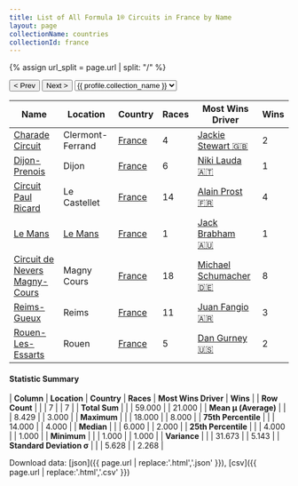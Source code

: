 ```yaml
---
title: List of All Formula 1® Circuits in France by Name
layout: page
collectionName: countries
collectionId: france
---
```


{% assign url_split = page.url | split: "/" %}
<div id="collection-navigation">
<button onclick="selector.options[selector.selectedIndex-1].value && (window.location = selector.options[selector.selectedIndex-1].value);">&lt; Prev</button>
<button onclick="selector.options[selector.selectedIndex+1].value && (window.location = selector.options[selector.selectedIndex+1].value);">Next &gt;</button>
<select id="selector" onchange="this.options[this.selectedIndex].value && (window.location = this.options[this.selectedIndex].value);">
  {% for collectionId in site.data[page.collectionName].refs %}
    {% if collectionId == page.collectionId %}
      {% assign selected = "selected" %}
    {% else %}
      {% assign selected = "" %}
    {% endif %}
    {% assign profile = site.data[page.collectionName][collectionId].profile %}
    <option value="/f1/{{ page.collectionName }}/{{ collectionId }}/{{ url_split[4] }}" {{ selected }}>{{ profile.collection_name }}</option>
  {% endfor %}
</select>
</div>

| Name | Location | Country | Races | Most Wins Driver | Wins |
|--|--|--|--|--|--|
| [Charade Circuit](/f1/circuits/charade) | Clermont-Ferrand | [France](/f1/countries/france) | 4 | [Jackie Stewart 🇬🇧](/f1/drivers/stewart) | 2 |
| [Dijon-Prenois](/f1/circuits/dijon) | Dijon | [France](/f1/countries/france) | 6 | [Niki Lauda 🇦🇹](/f1/drivers/lauda) | 1 |
| [Circuit Paul Ricard](/f1/circuits/ricard) | Le Castellet | [France](/f1/countries/france) | 14 | [Alain Prost 🇫🇷](/f1/drivers/prost) | 4 |
| [Le Mans](/f1/circuits/lemans) | [Le Mans](/f1/circuits/lemans) | [France](/f1/countries/france) | 1 | [Jack Brabham 🇦🇺](/f1/drivers/jack_brabham) | 1 |
| [Circuit de Nevers Magny-Cours](/f1/circuits/magny_cours) | Magny Cours | [France](/f1/countries/france) | 18 | [Michael Schumacher 🇩🇪](/f1/drivers/michael_schumacher) | 8 |
| [Reims-Gueux](/f1/circuits/reims) | Reims | [France](/f1/countries/france) | 11 | [Juan Fangio 🇦🇷](/f1/drivers/fangio) | 3 |
| [Rouen-Les-Essarts](/f1/circuits/essarts) | Rouen | [France](/f1/countries/france) | 5 | [Dan Gurney 🇺🇸](/f1/drivers/gurney) | 2 |

#### Statistic Summary

| **Column** | **Location** | **Country** | **Races** | **Most Wins Driver** | **Wins** |
| **Row Count** |  |  | 7 |  | 7 |
| **Total Sum** |  |  | 59.000 |  | 21.000 |
| **Mean μ (Average)** |  |  | 8.429 |  | 3.000 |
| **Maximum** |  |  | 18.000 |  | 8.000 |
| **75th Percentile** |  |  | 14.000 |  | 4.000 |
| **Median** |  |  | 6.000 |  | 2.000 |
| **25th Percentile** |  |  | 4.000 |  | 1.000 |
| **Minimum** |  |  | 1.000 |  | 1.000 |
| **Variance** |  |  | 31.673 |  | 5.143 |
| **Standard Deviation σ** |  |  | 5.628 |  | 2.268 |

Download data: [json]({{ page.url | replace:'.html','.json' }}), [csv]({{ page.url | replace:'.html','.csv' }})
